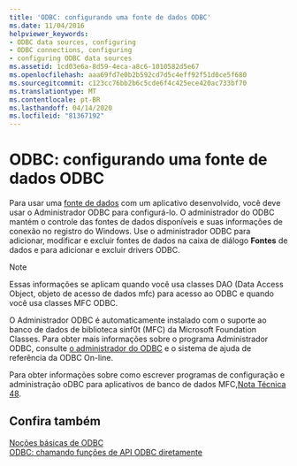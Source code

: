 ```yaml
---
title: 'ODBC: configurando uma fonte de dados ODBC'
ms.date: 11/04/2016
helpviewer_keywords:
- ODBC data sources, configuring
- ODBC connections, configuring
- configuring ODBC data sources
ms.assetid: 1cd03e6a-8d59-4eca-a8c6-1010582d5e67
ms.openlocfilehash: aaa69fd7e0b2b592cd7d5c4eff92f51d0ce5f680
ms.sourcegitcommit: c123cc76bb2b6c5cde6f4c425ece420ac733bf70
ms.translationtype: MT
ms.contentlocale: pt-BR
ms.lasthandoff: 04/14/2020
ms.locfileid: "81367192"
---
```

# <a name="odbc-configuring-an-odbc-data-source"></a>ODBC: configurando uma fonte de dados ODBC

Para usar uma [fonte de dados](../../data/odbc/data-source-odbc.md) com um aplicativo desenvolvido, você deve usar o Administrador ODBC para configurá-lo. O administrador do ODBC mantém o controle das fontes de dados disponíveis e suas informações de conexão no registro do Windows. Use o administrador ODBC para adicionar, modificar e excluir fontes de dados na caixa de diálogo **Fontes** de dados e para adicionar e excluir drivers ODBC.

> [!NOTE]
> Essas informações se aplicam quando você usa classes DAO (Data Access Object, objeto de acesso de dados mfc) para acesso ao ODBC e quando você usa classes MFC ODBC.

O Administrador ODBC é automaticamente instalado com o suporte ao banco de dados de biblioteca sinf0t (MFC) da Microsoft Foundation Classes. Para obter mais informações sobre o programa Administrador ODBC, consulte [o administrador do ODBC](../../data/odbc/odbc-administrator.md) e o sistema de ajuda de referência da ODBC On-line.

Para obter informações sobre como escrever programas de configuração e administração oDBC para aplicativos de banco de dados MFC,[Nota Técnica 48](../../mfc/tn048-writing-odbc-setup-and-administration-programs.md).

## <a name="see-also"></a>Confira também

[Noções básicas de ODBC](../../data/odbc/odbc-basics.md)<br/>
[ODBC: chamando funções de API ODBC diretamente](../../data/odbc/odbc-calling-odbc-api-functions-directly.md)
